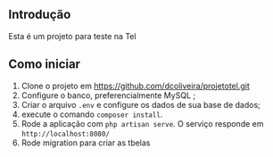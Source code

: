 ## Introdução
Esta é um projeto para teste na Tel

## Como iniciar

1. Clone o projeto em https://github.com/dcoliveira/projetotel.git
2. Configure o banco, preferencialmente MySQL ;
3. Criar o arquivo `.env` e configure os dados de sua base de dados;
4. execute o comando `composer install`.
5. Rode a aplicação com `php artisan serve`. O serviço responde em `http://localhost:8080/`
6. Rode migration para criar as tbelas         

